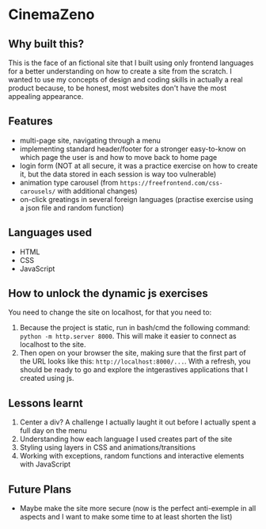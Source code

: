 # CinemaZeno

## Why built this?
This is the face of an fictional site that I built using only frontend languages for a better understanding on how to create a site from the scratch. I wanted to use my concepts of design and coding skills in actually a real product because, to be honest, most websites don't have the most appealing appearance.

## Features
- multi-page site, navigating through a menu
- implementing standard header/footer for a stronger easy-to-know on which page the user is and how to move back to home page
- login form (NOT at all secure, it was a practice exercise on how to create it, but the data stored in each session is way too vulnerable)
- animation type carousel (from `https://freefrontend.com/css-carousels/` with additional changes)
- on-click greatings in several foreign languages (practise exercise using a json file and random function)

## Languages used
- HTML
- CSS
- JavaScript

## How to unlock the dynamic js exercises
You need to change the site on localhost, for that you need to:
1. Because the project is static, run in bash/cmd the following command: `python -m http.server 8000`. This will make it easier to connect as localhost to the site.
2. Then open on your browser the site, making sure that the first part of the URL looks like this: `http://localhost:8000/...`. With a refresh, you should be ready to go and explore the intgerastives applications that I created using js.

## Lessons learnt
1. Center a div? A challenge I actually laught it out before I actually spent a full day on the menu
2. Understanding how each language I used creates part of the site
3. Styling using layers in CSS and animations/transitions
4. Working with exceptions, random functions and interactive elements with JavaScript

## Future Plans
- Maybe make the site more secure (now is the perfect anti-exemple in all aspects and I want to make some time to at least shorten the list)
